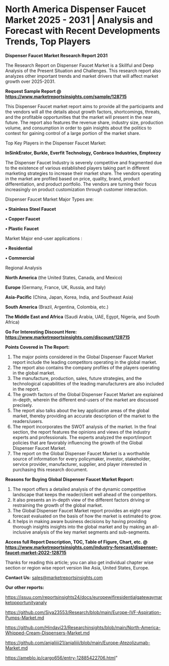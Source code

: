 # North America Dispenser Faucet Market 2025 - 2031 | Analysis and Forecast with Recent Developments Trends, Top Players

<strong>Dispenser Faucet Market Research Report 2031</strong>

The Research Report on Dispenser Faucet Market is a Skillful and Deep Analysis of the Present Situation and Challenges. This research report also analyzes other important trends and market drivers that will affect market growth over 2025-2031.

<strong>Request Sample Report @ <a href=https://www.marketreportsinsights.com/sample/128715>https://www.marketreportsinsights.com/sample/128715</a></strong>

This Dispenser Faucet market report aims to provide all the participants and the vendors will all the details about growth factors, shortcomings, threats, and the profitable opportunities that the market will present in the near future. The report also features the revenue share, industry size, production volume, and consumption in order to gain insights about the politics to contest for gaining control of a large portion of the market share.

Top Key Players in the Dispenser Faucet Market:

<strong>InSinkErator, Burkle, Everfit Technology, Conbraco Industries, Empteezy</strong>

The Dispenser Faucet Industry is severely competitive and fragmented due to the existence of various established players taking part in different marketing strategies to increase their market share. The vendors operating in the market are profiled based on price, quality, brand, product differentiation, and product portfolio. The vendors are turning their focus increasingly on product customization through customer interaction.

Dispenser Faucet Market Major Types are:

<strong>• Stainless Steel Faucet

• Copper Faucet

• Plastic Faucet</strong>

Market Major end-user applications :

<strong>• Residential

• Commercial</strong>

Regional Analysis

</u><strong><b>North America</b></strong> (the United States, Canada, and Mexico)

<strong><b>Europe </b></strong>(Germany, France, UK, Russia, and Italy)

<strong><b>Asia-Pacific</b></strong> (China, Japan, Korea, India, and Southeast Asia)

<strong><b>South America</b></strong> (Brazil, Argentina, Colombia, etc.)

<strong><b>The Middle East and Africa</b></strong> (Saudi Arabia, UAE, Egypt, Nigeria, and South Africa)

<strong>Go For Interesting Discount Here: <a href=https://www.marketreportsinsights.com/discount/128715>https://www.marketreportsinsights.com/discount/128715</a></strong>

<strong>Points Covered in The Report:</strong>
<ol>
  <li>The major points considered in the Global Dispenser Faucet Market report include the leading competitors operating in the global market.</li>
  <li>The report also contains the company profiles of the players operating in the global market.</li>
  <li>The manufacture, production, sales, future strategies, and the technological capabilities of the leading manufacturers are also included in the report.</li>
  <li>The growth factors of the Global Dispenser Faucet Market are explained in-depth, wherein the different end-users of the market are discussed precisely.</li>
  <li>The report also talks about the key application areas of the global market, thereby providing an accurate description of the market to the readers/users.</li>
  <li>The report incorporates the SWOT analysis of the market. In the final section, the report features the opinions and views of the industry experts and professionals. The experts analyzed the export/import policies that are favorably influencing the growth of the Global Dispenser Faucet Market.</li>
  <li>The report on the Global Dispenser Faucet Market is a worthwhile source of information for every policymaker, investor, stakeholder, service provider, manufacturer, supplier, and player interested in purchasing this research document.</li>
</ol>
<strong>Reasons for Buying Global Dispenser Faucet Market Report:</strong>

<ol>
  <li>The report offers a detailed analysis of the dynamic competitive landscape that keeps the reader/client well ahead of the competitors.</li>
  <li>It also presents an in-depth view of the different factors driving or restraining the growth of the global market.</li>
  <li>The Global Dispenser Faucet Market report provides an eight-year forecast evaluated on the basis of how the market is estimated to grow.</li>
  <li>It helps in making aware business decisions by having providing thorough insights insights into the global market and by making an all-inclusive analysis of the key market segments and sub-segments.</li>
</ol>
<strong>Access full Report Description, TOC, Table of Figure, Chart, etc. @ <a href=https://www.marketreportsinsights.com/industry-forecast/dispenser-faucet-market-2022-128715>https://www.marketreportsinsights.com/industry-forecast/dispenser-faucet-market-2022-128715</a></strong>


Thanks for reading this article; you can also get individual chapter wise section or region wise report version like Asia, United States, Europe.

<strong>Contact Us:</strong>
sales@marketreportsinsights.com

<strong>Our other reports:</strong>

<a href=https://issuu.com/reportsinsights24/docs/europewifiresidentialgatewaymarketopportunityanaly>https://issuu.com/reportsinsights24/docs/europewifiresidentialgatewaymarketopportunityanaly</a>

<a href=https://github.com/Siya23553/Research/blob/main/Europe-IVF-Aspiration-Pumps-Market.md>https://github.com/Siya23553/Research/blob/main/Europe-IVF-Aspiration-Pumps-Market.md</a>

<a href=https://github.com/Hindavi23/Researchinsights/blob/main/North-America-Whipped-Cream-Dispensers-Market.md>https://github.com/Hindavi23/Researchinsights/blob/main/North-America-Whipped-Cream-Dispensers-Market.md</a>

<a href=https://github.com/anjaliiii21/anjaliiii/blob/main/Europe-Atezolizumab-Market.md>https://github.com/anjaliiii21/anjaliiii/blob/main/Europe-Atezolizumab-Market.md</a>

<a href=https://ameblo.jp/cargo656/entry-12885422706.html>https://ameblo.jp/cargo656/entry-12885422706.html</a>"
